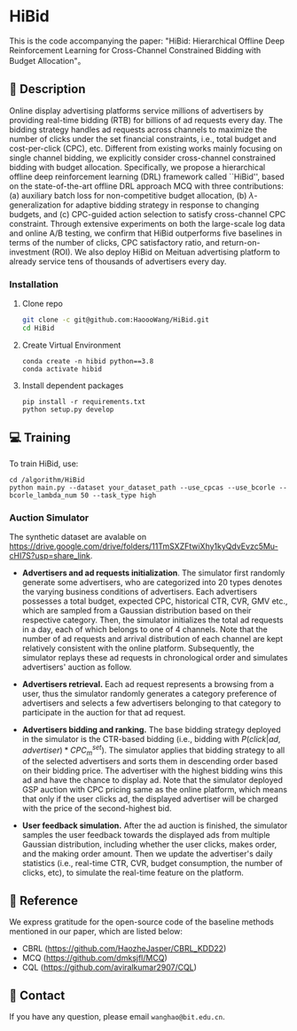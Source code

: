 # HiBid


This is the code accompanying the paper: "HiBid: Hierarchical Offline Deep Reinforcement Learning for Cross-Channel Constrained Bidding with Budget Allocation"。
## :page_facing_up: Description
Online display advertising platforms service millions of advertisers by providing real-time bidding (RTB) for billions of ad requests every day. The bidding strategy handles ad requests across channels to maximize the number of clicks under the set financial constraints, i.e., total budget and cost-per-click (CPC), etc. Different from existing works mainly focusing on single channel bidding, we explicitly consider cross-channel constrained bidding with budget allocation. Specifically, we propose a hierarchical offline deep reinforcement learning (DRL) framework called ``HiBid'', based on the state-of-the-art offline DRL approach MCQ with three contributions: (a) auxiliary batch loss for non-competitive budget allocation, (b) 
$\lambda$-generalization for adaptive bidding strategy in response to changing budgets, and (c) CPC-guided action selection to satisfy cross-channel CPC constraint. Through extensive experiments on both the large-scale log data and online A/B testing, we confirm that HiBid outperforms five baselines in terms of the number of clicks, CPC satisfactory ratio, and return-on-investment (ROI). We also deploy HiBid on Meituan advertising platform to already service tens of thousands of advertisers every day. 

### Installation
1. Clone repo
    ```bash
    git clone -c git@github.com:HaoooWang/HiBid.git
    cd HiBid
    ```
   
2. Create Virtual Environment
    ```
   conda create -n hibid python==3.8
   conda activate hibid
   ```
3. Install dependent packages
    ```
    pip install -r requirements.txt
    python setup.py develop
    ```
## :computer: Training

To train HiBid, use:
```
cd /algorithm/HiBid
python main.py --dataset your_dataset_path --use_cpcas --use_bcorle --bcorle_lambda_num 50 --task_type high
```

### 
### Auction Simulator
The synthetic dataset are avalable on https://drive.google.com/drive/folders/11TmSXZFtwiXhy1kyQdvEvzc5Mu-cHI7S?usp=share_link.

- **Advertisers and ad requests initialization**. The simulator first randomly generate some advertisers, who are categorized into 20 types denotes the varying business conditions of advertisers. Each advertisers possesses a total budget, expected CPC, historical CTR, CVR, GMV etc., which are sampled from a Gaussian distribution based on their respective category. Then, the simulator initializes the total ad requests in a day, each of which belongs to one of 4 channels. Note that the number of ad requests and arrival distribution of each channel are kept relatively consistent with the online platform. Subsequently, the simulator replays these ad requests in chronological order and simulates advertisers' auction as follow.

- **Advertisers retrieval.** Each ad request represents a browsing from a user, thus the simulator randomly generates a category preference of advertisers and selects a few advertisers belonging to that category to participate in the auction for that ad request.

- **Advertisers bidding and ranking.** The base bidding strategy deployed in the simulator is the CTR-based bidding (i.e., bidding with $P(click|ad, advertiser)*CPC_m^{set}$). The simulator applies that bidding strategy to all of the selected advertisers and sorts them in descending order based on their bidding price. The advertiser with the highest bidding wins this ad and have the chance to display ad. Note that the simulator deployed GSP auction with CPC pricing same as the online platform, which means that only if the user clicks ad, the displayed advertiser will be charged with the price of the second-highest bid.

- **User feedback simulation.** After the ad auction is finished, the simulator samples the user feedback towards the displayed ads from multiple Gaussian distribution, including whether the user clicks, makes order, and the making order amount. Then we update the advertiser's daily statistics (i.e., real-time CTR, CVR, budget consumption, the number of clicks, etc), to simulate the real-time feature on the platform.

## :clap: Reference
We express gratitude for the open-source code of the baseline methods mentioned in our paper, which are listed below:
- CBRL (https://github.com/HaozheJasper/CBRL_KDD22)
- MCQ (https://github.com/dmksjfl/MCQ)
- CQL (https://github.com/aviralkumar2907/CQL)

## :e-mail: Contact
If you have any question, please email `wanghao@bit.edu.cn`.

